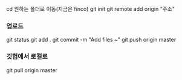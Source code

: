 cd 원하는 폴더로 이동(지금은 finco)
git init
git remote add origin "주소"

### 업로드 
git status
git add . 
git commit -m "Add files ~"
git push origin master

### 깃헙에서 로컬로
git pull origin master
